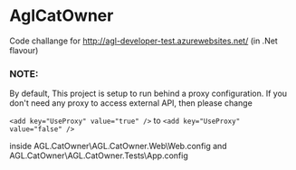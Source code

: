 # AglCatOwner

Code challange for http://agl-developer-test.azurewebsites.net/ (in .Net flavour)

### NOTE:
By default, This project is setup to run behind a proxy configuration. If you don't need any proxy to access external API, then please change

`<add key="UseProxy" value="true" />`
to 
`<add key="UseProxy" value="false" />`

inside AGL.CatOwner\AGL.CatOwner.Web\Web.config and AGL.CatOwner\AGL.CatOwner.Tests\App.config
